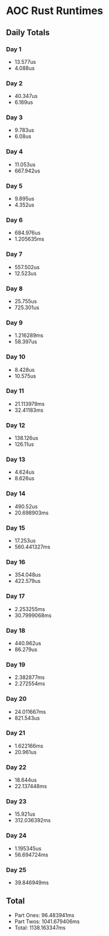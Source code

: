# AOC Rust Runtimes

## Daily Totals

### Day 1

- 13.577us
- 4.088us

### Day 2

- 40.347us
- 6.169us

### Day 3

- 9.783us
- 6.08us

### Day 4

- 11.053us
- 667.942us

### Day 5

- 9.895us
- 4.352us

### Day 6

- 684.976us
- 1.205635ms

### Day 7

- 557.502us
- 12.523us

### Day 8

- 25.755us
- 725.301us

### Day 9

- 1.216289ms
- 58.397us

### Day 10

- 8.428us
- 10.575us

### Day 11

- 21.113979ms
- 32.41183ms

### Day 12

- 138.126us
- 126.11us

### Day 13

- 4.624us
- 8.626us

### Day 14

- 490.52us
- 20.698903ms

### Day 15

- 17.253us
- 560.441327ms

### Day 16

- 354.048us
- 422.579us

### Day 17

- 2.253255ms
- 30.7999068ms

### Day 18

- 440.962us
- 86.279us

### Day 19

- 2.382877ms
- 2.272554ms

### Day 20

- 24.011667ms
- 821.543us

### Day 21

- 1.622166ms
- 20.961us

### Day 22

- 18.644us
- 22.137448ms

### Day 23

- 15.921us
- 312.036392ms

### Day 24

- 1.195345us
- 56.694724ms

### Day 25

- 39.846949ms

## Total

- Part Ones:   96.483941ms
- Part Twos: 1041.679406ms
- Total:     1138.163347ms
